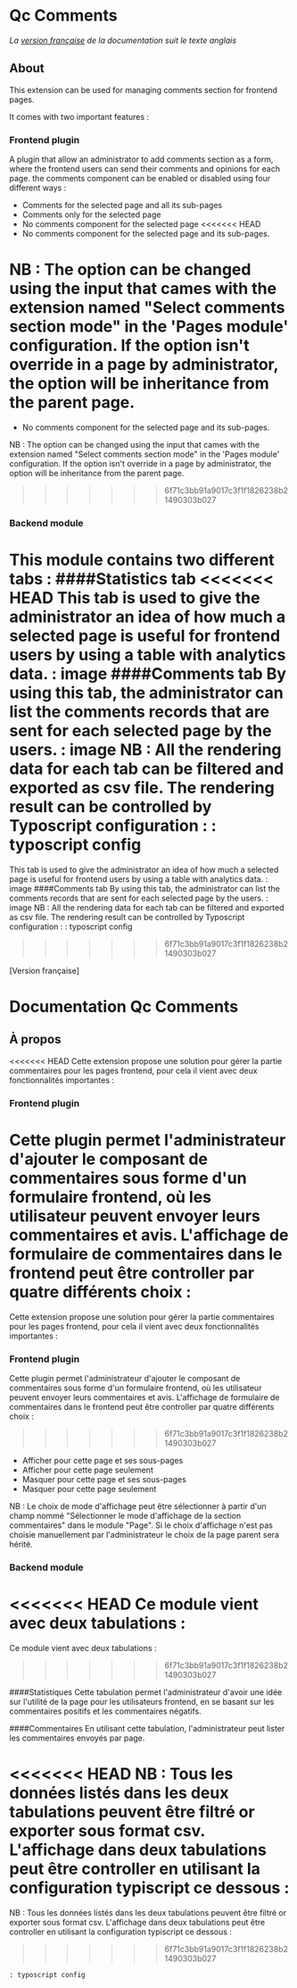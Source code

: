 Qc Comments
==============================================================
*La [version française](#documentation-qc-references) de la documentation suit le texte anglais*

## About
This extension can be used for managing comments section for frontend pages.

It comes with two important features :
### Frontend plugin
A plugin that allow an administrator to add comments section as a form, where the frontend users can send their comments and opinions for each page.
the comments component can be enabled or disabled using four different ways :
- Comments for the selected page and all its sub-pages
- Comments only for the selected page
- No comments component for the selected page
<<<<<<< HEAD
- No comments component for the selected page and its sub-pages. 

NB : The option can be changed using the input that cames with the extension named "Select comments section mode" in the 'Pages module' configuration.
If the option isn't override in a page by administrator, the option will be inheritance from the parent page.   
=======
- No comments component for the selected page and its sub-pages.

NB : The option can be changed using the input that cames with the extension named "Select comments section mode" in the 'Pages module' configuration.
If the option isn't override in a page by administrator, the option will be inheritance from the parent page.
>>>>>>> 6f71c3bb91a9017c3f1f1826238b21490303b027

### Backend module
This module contains two different tabs :
####Statistics tab
<<<<<<< HEAD
This tab is used to give the administrator an idea of how much a selected page is useful for frontend users by using a table 
with analytics data.
 : image
####Comments tab
By using this tab, the administrator can list the comments records that are sent for each selected page by the users.
 : image
NB : All the rendering data for each tab can be filtered and exported as csv file.
The rendering result can be controlled by Typoscript configuration : 
   : typoscript config
=======
This tab is used to give the administrator an idea of how much a selected page is useful for frontend users by using a table
with analytics data.
: image
####Comments tab
By using this tab, the administrator can list the comments records that are sent for each selected page by the users.
: image
NB : All the rendering data for each tab can be filtered and exported as csv file.
The rendering result can be controlled by Typoscript configuration :
: typoscript config
>>>>>>> 6f71c3bb91a9017c3f1f1826238b21490303b027


[Version française]
# Documentation Qc Comments

## À propos
<<<<<<< HEAD
Cette extension propose une solution pour gérer la partie commentaires pour les pages frontend, pour cela il vient avec deux fonctionnalités importantes : 

### Frontend plugin
Cette plugin permet l'administrateur d'ajouter le composant de commentaires sous forme d'un formulaire frontend, où les utilisateur peuvent envoyer leurs commentaires et avis.
L'affichage de formulaire de commentaires dans le frontend peut être controller par quatre différents choix : 
=======
Cette extension propose une solution pour gérer la partie commentaires pour les pages frontend, pour cela il vient avec deux fonctionnalités importantes :

### Frontend plugin
Cette plugin permet l'administrateur d'ajouter le composant de commentaires sous forme d'un formulaire frontend, où les utilisateur peuvent envoyer leurs commentaires et avis.
L'affichage de formulaire de commentaires dans le frontend peut être controller par quatre différents choix :
>>>>>>> 6f71c3bb91a9017c3f1f1826238b21490303b027
- Afficher pour cette page et ses sous-pages
- Afficher pour cette page seulement
- Masquer pour cette page et ses sous-pages
- Masquer pour cette page seulement

NB : Le choix de mode d'affichage peut être sélectionner à partir d'un champ nommé "Sélectionner le mode d'affichage de la section commentaires" dans le module "Page".
Si le choix d'affichage n'est pas choisie manuellement par l'administrateur le choix de la page parent sera hérité.


### Backend module
<<<<<<< HEAD
Ce module vient avec deux tabulations : 
=======
Ce module vient avec deux tabulations :
>>>>>>> 6f71c3bb91a9017c3f1f1826238b21490303b027

####Statistiques
Cette tabulation permet l'administrateur d'avoir une idée sur l'utilité de la page pour les utilisateurs frontend, en se basant sur les commentaires positifs et les commentaires
négatifs.

####Commentaires
En utilisant cette tabulation, l'administrateur peut lister les commentaires envoyés par page.

<<<<<<< HEAD
NB : Tous les données listés dans les deux tabulations peuvent être filtré or exporter sous format csv. 
L'affichage dans deux tabulations peut être controller en utilisant la configuration typiscript ce dessous : 
=======
NB : Tous les données listés dans les deux tabulations peuvent être filtré or exporter sous format csv.
L'affichage dans deux tabulations peut être controller en utilisant la configuration typiscript ce dessous :
>>>>>>> 6f71c3bb91a9017c3f1f1826238b21490303b027

    : typoscript config